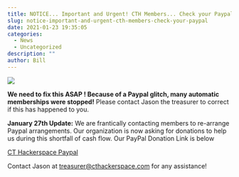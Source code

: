 ```yaml
---
title: NOTICE... Important and Urgent! CTH Members... Check your Paypal!!
slug: notice-important-and-urgent-cth-members-check-your-paypal
date: 2021-01-23 19:35:05
categories:
  - News
  - Uncategorized
description: ""
author: Bill
---
```



![](/uploads/2021/01/Paypal-bad.png)

**We need to fix this ASAP ! Because of a Paypal glitch, many automatic memberships were stopped!** Please contact Jason the treasurer to correct if this has happened to you.

**January 27th Update:** We are frantically contacting members to re-arrange Paypal arrangements. Our organization is now asking for donations to help us during this shortfall of cash flow. Our PayPal Donation Link is below

[CT Hackerspace Paypal](https://www.paypal.me/cthackerspace)

Contact Jason at [treasurer\@cthackerspace.com](mailto:treasurer\@cthackerspace.com) for any assistance!
